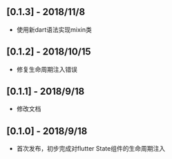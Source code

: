 ## [0.1.3] - 2018/11/8

* 使用新dart语法实现mixin类

## [0.1.2] - 2018/10/15

* 修复生命周期注入错误

## [0.1.1] - 2018/9/18

* 修改文档

## [0.1.0] - 2018/9/18

* 首次发布，初步完成对flutter State组件的生命周期注入
